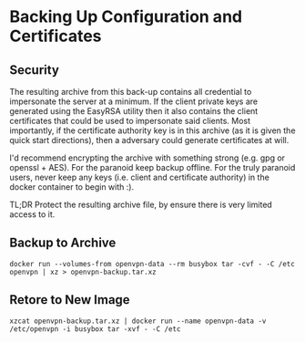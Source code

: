 # Backing Up Configuration and Certificates

## Security

The resulting archive from this back-up contains all credential to impersonate the server at a minimum.  If the client private keys are generated using the EasyRSA utility then it also contains the client certificates that could be used to impersonate said clients.  Most importantly, if the certificate authority key is in this archive (as it is given the quick start directions), then a adversary could generate certificates at will.

I'd recommend encrypting the archive with something strong (e.g. gpg or openssl + AES).  For the paranoid keep backup offline.  For the truly paranoid users, never keep any keys (i.e. client and certificate authority) in the docker container to begin with :).


TL;DR Protect the resulting archive file, by ensure there is very limited access to it.

## Backup to Archive

    docker run --volumes-from openvpn-data --rm busybox tar -cvf - -C /etc openvpn | xz > openvpn-backup.tar.xz

## Retore to New Image

    xzcat openvpn-backup.tar.xz | docker run --name openvpn-data -v /etc/openvpn -i busybox tar -xvf - -C /etc
